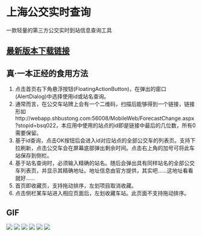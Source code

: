 # 上海公交实时查询
一款轻量的第三方公交实时到站信息查询工具

## [最新版本下载链接](https://github.com/SeanChao/SH-Bus/releases/latest)

## 真·一本正经的食用方法
1. 点击首页右下角悬浮按钮(FloatingActionButton)，在弹出的窗口(AlertDialog)中选择使用id或站名查询。
1. 通常而言，在公交车站牌上会有一个二维码，扫描后能够得到一个链接，链接形如http://webapp.shbustong.com:56008/MobileWeb/ForecastChange.aspx?stopid=bsq022，本应用中使用的站点的id即是链接中最后的几位数，所有0需要保留。
1. 基于id查询，点击OK按钮后会进入id对应站点的全部公交车的列表页。支持下拉刷新，点击公交车会在屏幕底部弹出剩余时间。点击右上角的加号可将此车站保存到侧栏。
1. 基于站名查询时，必须输入精确的站名。随后会弹出具有同样站名的全部公交车列表页，并显示其精确地址。地址信息由官方提供，其实吧……这地址看看就好……
1. 首页即收藏页，支持拖动排序，左划项目取消收藏。
1. 点击侧栏某车站进入相应页面后，左划收藏车站。此页面不支持拖动排序。

## GIF
![](https://github.com/SeanChao/SH-Bus/tree/master/gif/1mainpage.gif)
![](https://github.com/SeanChao/SH-Bus/tree/master/gif/2ctrlD.gif)
![](https://github.com/SeanChao/SH-Bus/tree/master/gif/3ctrlAltD.gif)
![](https://github.com/SeanChao/SH-Bus/tree/master/gif/4delete.gif)
![](https://github.com/SeanChao/SH-Bus/tree/master/gif/5change.gif)
![](https://github.com/SeanChao/SH-Bus/tree/master/gif/6.gif)
